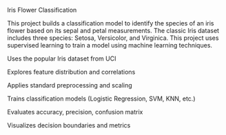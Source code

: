 Iris Flower Classification

  This project builds a classification model to identify the species of an iris flower based on its sepal and petal measurements. The classic Iris dataset includes three species: Setosa, Versicolor, and Virginica. This project uses supervised learning to train a model using machine learning techniques.


  Uses the popular Iris dataset from UCI

  Explores feature distribution and correlations

  Applies standard preprocessing and scaling

  Trains classification models (Logistic Regression, SVM, KNN, etc.)

  Evaluates accuracy, precision, confusion matrix

  Visualizes decision boundaries and metrics
